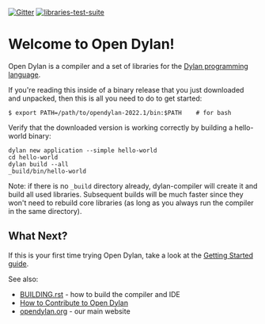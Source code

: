 [![Gitter](https://badges.gitter.im/dylan-lang/general.svg)](https://gitter.im/dylan-lang/general?utm_source=badge&utm_medium=badge&utm_campaign=pr-badge) [![libraries-test-suite](https://github.com/dylan-lang/opendylan/actions/workflows/libraries-test-suite.yml/badge.svg)](https://github.com/dylan-lang/opendylan/actions/workflows/libraries-test-suite.yml)

# Welcome to Open Dylan!

Open Dylan is a compiler and a set of libraries for the [Dylan programming
language](http://opendylan.org/books/drm).

If you're reading this inside of a binary release that you just downloaded and
unpacked, then this is all you need to do to get started:

  ```
  $ export PATH=/path/to/opendylan-2022.1/bin:$PATH    # for bash
  ```

Verify that the downloaded version is working correctly by building a
hello-world binary:

  ```
  dylan new application --simple hello-world
  cd hello-world
  dylan build --all
  _build/bin/hello-world
  ```

Note: if there is no `_build` directory already, dylan-compiler will create it
and build all used libraries.  Subsequent builds will be much faster since they
won't need to rebuild core libraries (as long as you always run the compiler in
the same directory).

## What Next?

If this is your first time trying Open Dylan, take a look at the [Getting
Started guide](http://opendylan.org/documentation/getting-started-cli/).

See also:

*  [BUILDING.rst](BUILDING.rst) - how to build the compiler and IDE
*  [How to Contribute to Open
   Dylan](https://opendylan.org/documentation/hacker-guide/contribute.html)
*  [opendylan.org](https://opendylan.org) - our main website
